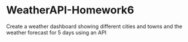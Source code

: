 # WeatherAPI-Homework6
Create a weather dashboard showing different cities and towns and the weather forecast for 5 days using an API
